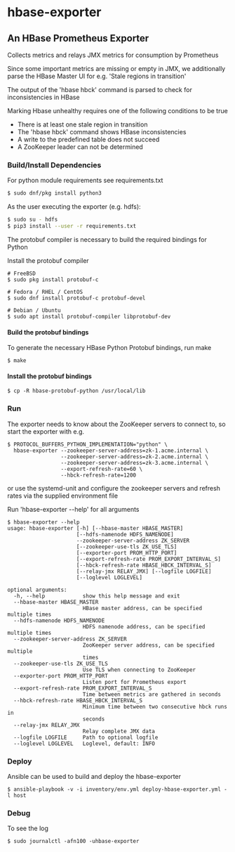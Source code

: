 # hbase-exporter

## An HBase Prometheus Exporter

Collects metrics and relays JMX metrics for consumption by Prometheus

Since some important metrics are missing or empty in JMX, we additionally parse the HBase Master UI
for e.g. 'Stale regions in transition'

The output of the 'hbase hbck' command is parsed to check for inconsistencies in HBase

Marking Hbase unhealthy requires one of the following conditions to be true
- There is at least one stale region in transition
- The 'hbase hbck' command shows HBase inconsistencies
- A write to the predefined table does not succeed
- A ZooKeeper leader can not be determined


### Build/Install Dependencies
For python module requirements see requirements.txt
```sh
$ sudo dnf/pkg install python3
```

As the user executing the exporter (e.g. hdfs):
```sh
$ sudo su - hdfs
$ pip3 install --user -r requirements.txt
```

The protobuf compiler is necessary to build the required bindings for Python

Install the protobuf compiler
```
# FreeBSD
$ sudo pkg install protobuf-c

# Fedora / RHEL / CentOS
$ sudo dnf install protobuf-c protobuf-devel

# Debian / Ubuntu
$ sudo apt install protobuf-compiler libprotobuf-dev
```

#### Build the protobuf bindings
To generate the necessary HBase Python Protobuf bindings, run make
```
$ make
```

#### Install the protobuf bindings
```
$ cp -R hbase-protobuf-python /usr/local/lib
```

### Run
The exporter needs to know about the ZooKeeper servers to connect to, so start
the exporter with e.g.
```
$ PROTOCOL_BUFFERS_PYTHON_IMPLEMENTATION="python" \
  hbase-exporter --zookeeper-server-address=zk-1.acme.internal \
                 --zookeeper-server-address=zk-2.acme.internal \
                 --zookeeper-server-address=zk-3.acme.internal \
                 --export-refresh-rate=60 \
                 --hbck-refresh-rate=1200
```
or use the systemd-unit and configure the zookeeper servers and refresh rates via the supplied environment file

Run 'hbase-exporter --help' for all arguments
```
$ hbase-exporter --help
usage: hbase-exporter [-h] [--hbase-master HBASE_MASTER]
                      [--hdfs-namenode HDFS_NAMENODE]
                      --zookeeper-server-address ZK_SERVER
                      [--zookeeper-use-tls ZK_USE_TLS]
                      [--exporter-port PROM_HTTP_PORT]
                      [--export-refresh-rate PROM_EXPORT_INTERVAL_S]
                      [--hbck-refresh-rate HBASE_HBCK_INTERVAL_S]
                      [--relay-jmx RELAY_JMX] [--logfile LOGFILE]
                      [--loglevel LOGLEVEL]

optional arguments:
  -h, --help            show this help message and exit
  --hbase-master HBASE_MASTER
                        HBase master address, can be specified multiple times
  --hdfs-namenode HDFS_NAMENODE
                        HDFS namenode address, can be specified multiple times
  --zookeeper-server-address ZK_SERVER
                        ZooKeeper server address, can be specified multiple
                        times
  --zookeeper-use-tls ZK_USE_TLS
                        Use TLS when connecting to ZooKeeper
  --exporter-port PROM_HTTP_PORT
                        Listen port for Prometheus export
  --export-refresh-rate PROM_EXPORT_INTERVAL_S
                        Time between metrics are gathered in seconds
  --hbck-refresh-rate HBASE_HBCK_INTERVAL_S
                        Minimum time between two consecutive hbck runs in
                        seconds
  --relay-jmx RELAY_JMX
                        Relay complete JMX data
  --logfile LOGFILE     Path to optional logfile
  --loglevel LOGLEVEL   Loglevel, default: INFO
```

### Deploy
Ansible can be used to build and deploy the hbase-exporter
```
$ ansible-playbook -v -i inventory/env.yml deploy-hbase-exporter.yml -l host
````

### Debug
To see the log
```
$ sudo journalctl -afn100 -uhbase-exporter
```
